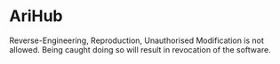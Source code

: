 # AriHub
Reverse-Engineering, Reproduction, Unauthorised Modification is not allowed. Being caught doing so will result in revocation of the software.
